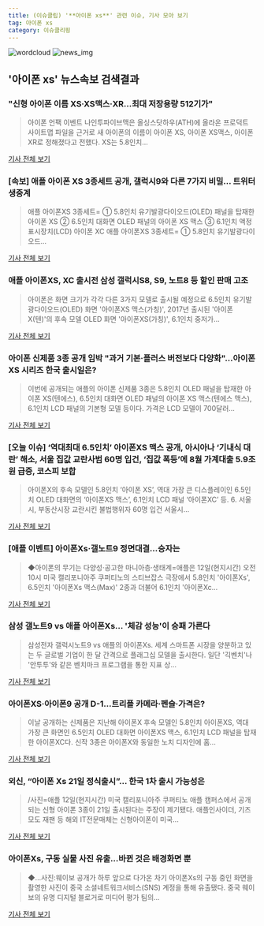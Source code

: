 ```yaml
---
title: (이슈클립) '**아이폰 xs**' 관련 이슈, 기사 모아 보기
tag: 아이폰 xs
category: 이슈클리핑
---
```

![wordcloud](https://s3.ap-northeast-2.amazonaws.com/lyrics101-wordcloud/2018-09-13-1536774113.png)
![news_img](https://user-images.githubusercontent.com/42597476/44507050-1206f400-a6e4-11e8-8d98-7ffbfebb353f.png)
## **'**아이폰 xs**'** 뉴스속보 검색결과
### "신형 아이폰 이름 XS·XS맥스·XR…최대 저장용량 512기가"

>아이폰 언팩 이벤트 나인투파이브맥은 올싱스닷하우(ATH)에 올라온 프로덕트 사이트맵 파일을 근거로 새 아이폰의 이름이 아이폰 XS, 아이폰 XS맥스, 아이폰 XR로 정해졌다고 전했다. XS는 5.8인치...

<a href="http://app.yonhapnews.co.kr/YNA/Basic/SNS/r.aspx?c=AKR20180913000700075&did=1195m" target="_blank">기사 전체 보기</a>

### [속보] 애플 아이폰 XS 3종세트 공개, 갤럭시9와 다른 7가지 비밀… 트위터 생중계

>애플 아이폰XS 3종세트= ① 5.8인치 유기발광다이오드(OLED) 패널을 탑재한 아이폰 XS ② 6.5인치 대화면 OLED 패널의 아이폰 XS 맥스 ③ 6.1인치 액정표시장치(LCD) 아이폰 XC 애플 아이폰XS 3종세트= ① 5.8인치 유기발광다이오드...

<a href="http://www.g-enews.com/ko-kr/news/article/news_all/2018091117214086264a01bf698f_1/article.html" target="_blank">기사 전체 보기</a>

### 애플 아이폰XS, XC 출시전 삼성 갤럭시S8, S9, 노트8 등 할인 판매 고조

>아이폰은 화면 크기가 각각 다른 3가지 모델로 출시될 예정으로 6.5인치 유기발광다이오드(OLED) 화면 '아이폰XS 맥스(가칭)', 2017년 출시된 '아이폰X(텐)'의 후속 모델 OLED 화면 '아이폰XS(가칭)', 6.1인치 중저가...

<a href="http://www.sommeliertimes.com/news/articleView.html?idxno=10304" target="_blank">기사 전체 보기</a>

### 아이폰 신제품 3종 공개 임박 "과거 기본·플러스 버전보다 다양화"…아이폰 XS 시리즈 한국 출시일은?

>이번에 공개되는 애플의 아이폰 신제품 3종은 5.8인치 OLED 패널을 탑재한 아이폰 XS(텐에스), 6.5인치 대화면 OLED 패널의 아이폰 XS 맥스(텐에스 맥스), 6.1인치 LCD 패널의 기본형 모델 등이다. 가격은 LCD 모델이 700달러...

<a href="http://news.imaeil.com/Economy/2018091209593995735" target="_blank">기사 전체 보기</a>

### [오늘 이슈] ‘역대최대 6.5인치’ 아이폰XS 맥스 공개, 아시아나 ‘기내식 대란’ 해소, 서울 집값 교란사범 60명 입건, ‘집값 폭등’에 8월 가계대출 5.9조원 급증, 코스피 보합

>아이폰X의 후속 모델인 5.8인치 ‘아이폰 XS’, 역대 가장 큰 디스플레이인 6.5인치 OLED 대화면의 ‘아이폰XS 맥스’, 6.1인치 LCD 패널 ‘아이폰XC’ 등. 6. 서울시, 부동산시장 교란시킨 불법행위자 60명 입건 서울시...

<a href="http://www.econovill.com/news/articleView.html?idxno=346103" target="_blank">기사 전체 보기</a>

### [애플 이벤트] 아이폰Xs·갤노트9 정면대결…승자는

>◆아이폰의 무기는 다양성·공고한 마니아층·생태계=애플은 12일(현지시간) 오전 10시 미국 캘리포니아주 쿠퍼티노의 스티브잡스 극장에서 5.8인치 '아이폰Xs', 6.5인치 '아이폰Xs 맥스(Max)' 2종과 더불어 6.1인치 '아이폰Xc...

<a href="http://view.asiae.co.kr/news/view.htm?idxno=2018091209241744965" target="_blank">기사 전체 보기</a>

### 삼성 갤노트9 vs 애플 아이폰Xs... '체감 성능'이 승패 가른다

>삼성전자 갤럭시노트9 vs 애플의 아이폰Xs. 세계 스마트폰 시장을 양분하고 있는 두 글로벌 기업이 한 달 간격으로 플래그십 모델을 출시한다. 일단 '긱벤치'나 '안투투'와 같은 벤치마크 프로그램을 통한 지표 상...

<a href="http://www.meconomynews.com/news/articleView.html?idxno=17133" target="_blank">기사 전체 보기</a>

### 아이폰XS·아이폰9 공개 D-1…트리플 카메라·펜슬·가격은?

>이날 공개하는 신제품은 지난해 아이폰X 후속 모델인 5.8인치 아이폰XS, 역대 가장 큰 화면인 6.5인치 OLED 대화면 아이폰XS 맥스, 6.1인치 LCD 패널을 탑재한 아이폰XC다. 신작 3종은 아이폰X와 동일한 노치 디자인에 홈...

<a href="http://www.gokorea.kr/news/articleView.html?idxno=51451" target="_blank">기사 전체 보기</a>

### 외신, “아이폰 Xs 21일 정식출시”… 한국 1차 출시 가능성은

>/사진=애플 12일(현지시간) 미국 캘리포니아주 쿠퍼티노 애플 캠퍼스에서 공개되는 신형 아이폰 3종이 21일 출시된다는 주장이 제기됐다. 애플인사이더, 기즈모도 재팬 등 해외 IT전문매체는 신형아이폰이 미국...

<a href="http://moneys.mt.co.kr/news/mwView.php?no=2018091217068076719" target="_blank">기사 전체 보기</a>

### 아이폰Xs, 구동 실물 사진 유출…바뀐 것은 배경화면 뿐

>◆…사진:웨이보 공개가 하루 앞으로 다가온 차기 아이폰Xs의 구동 중인 화면을 촬영한 사진이 중국 소셜네트워크서비스(SNS) 계정을 통해 유출됐다. 중국 웨이보의 유명 디지털 블로거로 미디어 평가 팀의...

<a href="http://www.joseilbo.com/news/news_read.php?uid=360631&class=79&grp=" target="_blank">기사 전체 보기</a>



